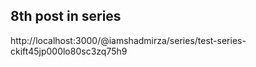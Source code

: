 ## 8th post in series

http://localhost:3000/@iamshadmirza/series/test-series-ckift45jp000lo80sc3zq75h9
